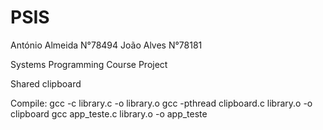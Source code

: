 # PSIS
António Almeida N°78494
João Alves N°78181

Systems Programming Course Project

Shared clipboard 

Compile: 
gcc -c library.c -o library.o
gcc -pthread clipboard.c library.o -o clipboard
gcc app_teste.c library.o -o app_teste
